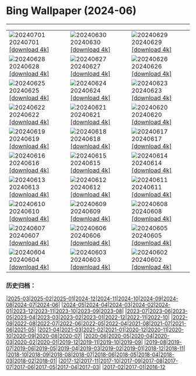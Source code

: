 # Bing Wallpaper (2024-06)
**************

<table><tr><td><img class="wallpaper" src="https://www.bing.com/th?id=OHR.FisgardLighthouse_JA-JP9618708130_1920x1080.jpg" alt="20240701"> 20240701 <a href="https://www.bing.com/th?id=OHR.FisgardLighthouse_JA-JP9618708130_UHD.jpg">[download 4k]</a></td><td><img class="wallpaper" src="https://www.bing.com/th?id=OHR.UbudBali_JA-JP9425870638_1920x1080.jpg" alt="20240630"> 20240630 <a href="https://www.bing.com/th?id=OHR.UbudBali_JA-JP9425870638_UHD.jpg">[download 4k]</a></td><td><img class="wallpaper" src="https://www.bing.com/th?id=OHR.TourCorsica_JA-JP9224507458_1920x1080.jpg" alt="20240629"> 20240629 <a href="https://www.bing.com/th?id=OHR.TourCorsica_JA-JP9224507458_UHD.jpg">[download 4k]</a></td></tr><tr><td><img class="wallpaper" src="https://www.bing.com/th?id=OHR.ChristopherPark_JA-JP8669771947_1920x1080.jpg" alt="20240628"> 20240628 <a href="https://www.bing.com/th?id=OHR.ChristopherPark_JA-JP8669771947_UHD.jpg">[download 4k]</a></td><td><img class="wallpaper" src="https://www.bing.com/th?id=OHR.Ayame2024_JA-JP3356201078_1920x1080.jpg" alt="20240627"> 20240627 <a href="https://www.bing.com/th?id=OHR.Ayame2024_JA-JP3356201078_UHD.jpg">[download 4k]</a></td><td><img class="wallpaper" src="https://www.bing.com/th?id=OHR.SpringCaveDale_JA-JP3237523322_1920x1080.jpg" alt="20240626"> 20240626 <a href="https://www.bing.com/th?id=OHR.SpringCaveDale_JA-JP3237523322_UHD.jpg">[download 4k]</a></td></tr><tr><td><img class="wallpaper" src="https://www.bing.com/th?id=OHR.FireWave_JA-JP3002445647_1920x1080.jpg" alt="20240625"> 20240625 <a href="https://www.bing.com/th?id=OHR.FireWave_JA-JP3002445647_UHD.jpg">[download 4k]</a></td><td><img class="wallpaper" src="https://www.bing.com/th?id=OHR.FloresIsland_JA-JP2788584919_1920x1080.jpg" alt="20240624"> 20240624 <a href="https://www.bing.com/th?id=OHR.FloresIsland_JA-JP2788584919_UHD.jpg">[download 4k]</a></td><td><img class="wallpaper" src="https://www.bing.com/th?id=OHR.Lavender2024_JA-JP2620797533_1920x1080.jpg" alt="20240623"> 20240623 <a href="https://www.bing.com/th?id=OHR.Lavender2024_JA-JP2620797533_UHD.jpg">[download 4k]</a></td></tr><tr><td><img class="wallpaper" src="https://www.bing.com/th?id=OHR.BrazilRainforest_JA-JP2489498028_1920x1080.jpg" alt="20240622"> 20240622 <a href="https://www.bing.com/th?id=OHR.BrazilRainforest_JA-JP2489498028_UHD.jpg">[download 4k]</a></td><td><img class="wallpaper" src="https://www.bing.com/th?id=OHR.LewaGiraffe_JA-JP1858057864_1920x1080.jpg" alt="20240621"> 20240621 <a href="https://www.bing.com/th?id=OHR.LewaGiraffe_JA-JP1858057864_UHD.jpg">[download 4k]</a></td><td><img class="wallpaper" src="https://www.bing.com/th?id=OHR.KokinoMacedonia_JA-JP1713805484_1920x1080.jpg" alt="20240620"> 20240620 <a href="https://www.bing.com/th?id=OHR.KokinoMacedonia_JA-JP1713805484_UHD.jpg">[download 4k]</a></td></tr><tr><td><img class="wallpaper" src="https://www.bing.com/th?id=OHR.FlorenceDuomo_JA-JP1549442901_1920x1080.jpg" alt="20240619"> 20240619 <a href="https://www.bing.com/th?id=OHR.FlorenceDuomo_JA-JP1549442901_UHD.jpg">[download 4k]</a></td><td><img class="wallpaper" src="https://www.bing.com/th?id=OHR.LupinIceland_JA-JP1350338976_1920x1080.jpg" alt="20240618"> 20240618 <a href="https://www.bing.com/th?id=OHR.LupinIceland_JA-JP1350338976_UHD.jpg">[download 4k]</a></td><td><img class="wallpaper" src="https://www.bing.com/th?id=OHR.HummingThistle_JA-JP1170638705_1920x1080.jpg" alt="20240617"> 20240617 <a href="https://www.bing.com/th?id=OHR.HummingThistle_JA-JP1170638705_UHD.jpg">[download 4k]</a></td></tr><tr><td><img class="wallpaper" src="https://www.bing.com/th?id=OHR.RedFoxDad_JA-JP0937901099_1920x1080.jpg" alt="20240616"> 20240616 <a href="https://www.bing.com/th?id=OHR.RedFoxDad_JA-JP0937901099_UHD.jpg">[download 4k]</a></td><td><img class="wallpaper" src="https://www.bing.com/th?id=OHR.NazareWave_JA-JP0665828544_1920x1080.jpg" alt="20240615"> 20240615 <a href="https://www.bing.com/th?id=OHR.NazareWave_JA-JP0665828544_UHD.jpg">[download 4k]</a></td><td><img class="wallpaper" src="https://www.bing.com/th?id=OHR.DhakaBangladesh_JA-JP0528290685_1920x1080.jpg" alt="20240614"> 20240614 <a href="https://www.bing.com/th?id=OHR.DhakaBangladesh_JA-JP0528290685_UHD.jpg">[download 4k]</a></td></tr><tr><td><img class="wallpaper" src="https://www.bing.com/th?id=OHR.RegistanUzbekistan_JA-JP4174949023_1920x1080.jpg" alt="20240613"> 20240613 <a href="https://www.bing.com/th?id=OHR.RegistanUzbekistan_JA-JP4174949023_UHD.jpg">[download 4k]</a></td><td><img class="wallpaper" src="https://www.bing.com/th?id=OHR.BigBendMilkyWay_JA-JP3523395036_1920x1080.jpg" alt="20240612"> 20240612 <a href="https://www.bing.com/th?id=OHR.BigBendMilkyWay_JA-JP3523395036_UHD.jpg">[download 4k]</a></td><td><img class="wallpaper" src="https://www.bing.com/th?id=OHR.Ajisai2024_JA-JP3414608133_1920x1080.jpg" alt="20240611"> 20240611 <a href="https://www.bing.com/th?id=OHR.Ajisai2024_JA-JP3414608133_UHD.jpg">[download 4k]</a></td></tr><tr><td><img class="wallpaper" src="https://www.bing.com/th?id=OHR.OsakaNight_JA-JP3335717675_1920x1080.jpg" alt="20240610"> 20240610 <a href="https://www.bing.com/th?id=OHR.OsakaNight_JA-JP3335717675_UHD.jpg">[download 4k]</a></td><td><img class="wallpaper" src="https://www.bing.com/th?id=OHR.BardenasBiosphere_JA-JP3263055841_1920x1080.jpg" alt="20240609"> 20240609 <a href="https://www.bing.com/th?id=OHR.BardenasBiosphere_JA-JP3263055841_UHD.jpg">[download 4k]</a></td><td><img class="wallpaper" src="https://www.bing.com/th?id=OHR.KillikRiverAlaska_JA-JP3191986449_1920x1080.jpg" alt="20240608"> 20240608 <a href="https://www.bing.com/th?id=OHR.KillikRiverAlaska_JA-JP3191986449_UHD.jpg">[download 4k]</a></td></tr><tr><td><img class="wallpaper" src="https://www.bing.com/th?id=OHR.HumpbackFamily_JA-JP3134637599_1920x1080.jpg" alt="20240607"> 20240607 <a href="https://www.bing.com/th?id=OHR.HumpbackFamily_JA-JP3134637599_UHD.jpg">[download 4k]</a></td><td><img class="wallpaper" src="https://www.bing.com/th?id=OHR.GemsbokBotswana_JA-JP2673483195_1920x1080.jpg" alt="20240606"> 20240606 <a href="https://www.bing.com/th?id=OHR.GemsbokBotswana_JA-JP2673483195_UHD.jpg">[download 4k]</a></td><td><img class="wallpaper" src="https://www.bing.com/th?id=OHR.MadagascarRiver_JA-JP3088024510_1920x1080.jpg" alt="20240605"> 20240605 <a href="https://www.bing.com/th?id=OHR.MadagascarRiver_JA-JP3088024510_UHD.jpg">[download 4k]</a></td></tr><tr><td><img class="wallpaper" src="https://www.bing.com/th?id=OHR.ChestnutBeeEater_JA-JP3019275557_1920x1080.jpg" alt="20240604"> 20240604 <a href="https://www.bing.com/th?id=OHR.ChestnutBeeEater_JA-JP3019275557_UHD.jpg">[download 4k]</a></td><td><img class="wallpaper" src="https://www.bing.com/th?id=OHR.CopenhagenBicycles_JA-JP2959867214_1920x1080.jpg" alt="20240603"> 20240603 <a href="https://www.bing.com/th?id=OHR.CopenhagenBicycles_JA-JP2959867214_UHD.jpg">[download 4k]</a></td><td><img class="wallpaper" src="https://www.bing.com/th?id=OHR.YokohamaPort2024_JA-JP2888889928_1920x1080.jpg" alt="20240602"> 20240602 <a href="https://www.bing.com/th?id=OHR.YokohamaPort2024_JA-JP2888889928_UHD.jpg">[download 4k]</a></td></tr></table>

### 历史归档：

|[2025-03](/../2025-03/2025-03.md)|[2025-02](/../2025-02/2025-02.md)|[2025-01](/../2025-01/2025-01.md)|[2024-12](/../2024-12/2024-12.md)|[2024-11](/../2024-11/2024-11.md)|[2024-10](/../2024-10/2024-10.md)|[2024-09](/../2024-09/2024-09.md)|[2024-08](/../2024-08/2024-08.md)|[2024-07](/../2024-07/2024-07.md)|[2024-06](/2024-06.md)|
|[2024-05](/../2024-05/2024-05.md)|[2024-04](/../2024-04/2024-04.md)|[2024-03](/../2024-03/2024-03.md)|[2024-02](/../2024-02/2024-02.md)|[2024-01](/../2024-01/2024-01.md)|[2023-12](/../2023-12/2023-12.md)|[2023-11](/../2023-11/2023-11.md)|[2023-10](/../2023-10/2023-10.md)|[2023-09](/../2023-09/2023-09.md)|[2023-08](/../2023-08/2023-08.md)|
|[2023-07](/../2023-07/2023-07.md)|[2023-06](/../2023-06/2023-06.md)|[2023-05](/../2023-05/2023-05.md)|[2023-04](/../2023-04/2023-04.md)|[2023-03](/../2023-03/2023-03.md)|[2023-02](/../2023-02/2023-02.md)|[2023-01](/../2023-01/2023-01.md)|[2022-12](/../2022-12/2022-12.md)|[2022-11](/../2022-11/2022-11.md)|[2022-10](/../2022-10/2022-10.md)|
|[2022-09](/../2022-09/2022-09.md)|[2022-08](/../2022-08/2022-08.md)|[2022-07](/../2022-07/2022-07.md)|[2022-06](/../2022-06/2022-06.md)|[2022-05](/../2022-05/2022-05.md)|[2022-04](/../2022-04/2022-04.md)|[2021-08](/../2021-08/2021-08.md)|[2021-07](/../2021-07/2021-07.md)|[2021-06](/../2021-06/2021-06.md)|[2021-05](/../2021-05/2021-05.md)|
|[2021-04](/../2021-04/2021-04.md)|[2021-03](/../2021-03/2021-03.md)|[2021-02](/../2021-02/2021-02.md)|[2021-01](/../2021-01/2021-01.md)|[2020-12](/../2020-12/2020-12.md)|[2020-11](/../2020-11/2020-11.md)|[2020-10](/../2020-10/2020-10.md)|[2020-09](/../2020-09/2020-09.md)|[2020-08](/../2020-08/2020-08.md)|[2020-07](/../2020-07/2020-07.md)|
|[2020-06](/../2020-06/2020-06.md)|[2020-05](/../2020-05/2020-05.md)|[2020-04](/../2020-04/2020-04.md)|[2020-03](/../2020-03/2020-03.md)|[2020-02](/../2020-02/2020-02.md)|[2020-01](/../2020-01/2020-01.md)|[2019-12](/../2019-12/2019-12.md)|[2019-11](/../2019-11/2019-11.md)|[2019-10](/../2019-10/2019-10.md)|[2019-09](/../2019-09/2019-09.md)|
|[2019-08](/../2019-08/2019-08.md)|[2019-07](/../2019-07/2019-07.md)|[2019-06](/../2019-06/2019-06.md)|[2019-05](/../2019-05/2019-05.md)|[2019-04](/../2019-04/2019-04.md)|[2019-03](/../2019-03/2019-03.md)|[2019-02](/../2019-02/2019-02.md)|[2019-01](/../2019-01/2019-01.md)|[2018-12](/../2018-12/2018-12.md)|[2018-11](/../2018-11/2018-11.md)|
|[2018-10](/../2018-10/2018-10.md)|[2018-09](/../2018-09/2018-09.md)|[2018-08](/../2018-08/2018-08.md)|[2018-07](/../2018-07/2018-07.md)|[2018-06](/../2018-06/2018-06.md)|[2018-05](/../2018-05/2018-05.md)|[2018-04](/../2018-04/2018-04.md)|[2018-03](/../2018-03/2018-03.md)|[2018-02](/../2018-02/2018-02.md)|[2018-01](/../2018-01/2018-01.md)|
|[2017-12](/../2017-12/2017-12.md)|[2017-11](/../2017-11/2017-11.md)|[2017-10](/../2017-10/2017-10.md)|[2017-09](/../2017-09/2017-09.md)|[2017-08](/../2017-08/2017-08.md)|[2017-07](/../2017-07/2017-07.md)|[2017-06](/../2017-06/2017-06.md)|[2017-05](/../2017-05/2017-05.md)|[2017-04](/../2017-04/2017-04.md)|[2017-03](/../2017-03/2017-03.md)|
|[2017-02](/../2017-02/2017-02.md)|[2017-01](/../2017-01/2017-01.md)|[2016-12](/../2016-12/2016-12.md)